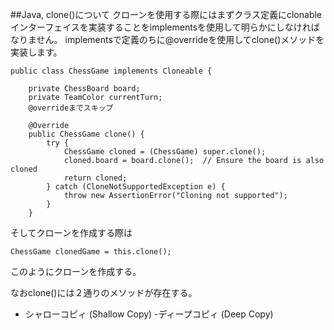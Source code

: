 ##Java, clone()について
クローンを使用する際にはまずクラス定義にclonableインターフェイスを実装することをimplementsを使用して明らかにしなければなりません。
implementsで定義のちに@overrideを使用してclone()メソッドを実装します。
```java:example.jav
public class ChessGame implements Cloneable {

    private ChessBoard board;
    private TeamColor currentTurn;
    @overrideまでスキップ

    @Override
    public ChessGame clone() {
        try {
            ChessGame cloned = (ChessGame) super.clone();
            cloned.board = board.clone();  // Ensure the board is also cloned
            return cloned;
        } catch (CloneNotSupportedException e) {
            throw new AssertionError("Cloning not supported");
        }
    }
```
そしてクローンを作成する際は
```java:example2.jav
ChessGame clonedGame = this.clone();
```
このようにクローンを作成する。

なおclone()には２通りのメソッドが存在する。
- シャローコピィ (Shallow Copy)
-ディープコピィ (Deep Copy)

